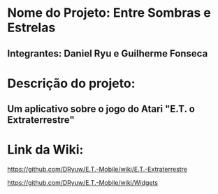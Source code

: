 # Nome do Projeto: Entre Sombras e Estrelas

<h2>Integrantes: Daniel Ryu e Guilherme Fonseca </h2>

# Descrição do projeto:
<h2>Um aplicativo sobre o jogo do Atari "E.T. o Extraterrestre"</h2>

# Link da Wiki:

https://github.com/DRyuw/E.T.-Mobile/wiki/E.T.-Extraterrestre

https://github.com/DRyuw/E.T.-Mobile/wiki/Widgets
